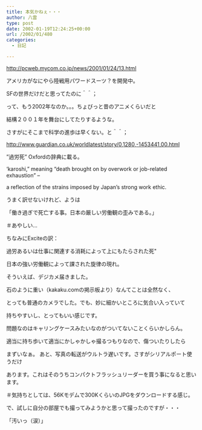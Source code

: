 ```yaml
---
title: 本気かねぇ・・・
author: 八雲
type: post
date: 2002-01-19T12:24:25+00:00
url: /2002/01/480
categories:
  - 日記

---
```

http://pcweb.mycom.co.jp/news/2001/01/24/13.html

アメリカがなにやら陸戦用パワードスーツ？を開発中。
  
SFの世界だけだと思ってたのに＾＾；
  
って、もう2002年なのか。。。ちょびっと昔のアニメくらいだと
  
結構２００１年を舞台にしてたりするような。
  
さすがにそこまで科学の進歩は早くない。と＾＾；

http://www.guardian.co.uk/worldlatest/story/0,1280,-1453441,00.html

”過労死” Oxfordの辞典に載る。
  
&#8216;karoshi,&#8221; meaning &#8220;death brought on by overwork or job-related exhaustion&#8221; &#8211;
   
a reflection of the strains imposed by Japan&#8217;s strong work ethic.
  
うまく訳せないけれど、ようは
  
「働き過ぎで死亡する事。日本の厳しい労働観の歪みである。」
  
＃あやしい…
  
ちなみにExciteの訳：
  
過労あるいは仕事に関連する消耗によって上にもたらされた死"
  
日本の強い労働観によって課された旋律の現れ。

そういえば、デジカメ届きました。
  
石のように重い（kakaku.comの掲示板より）なんてことは全然なく、
  
とっても普通のカメラでした。でも、妙に細かいところに気合い入っていて
  
持ちやすいし、とってもいい感じです。
  
問題なのはキャリングケースみたいなのがついてないことくらいかしらん。
  
適当に持ち歩いて適当にかしゃかしゃ撮るつもりなので、傷ついたりしたら
  
まずいなぁ。 あと、写真の転送がウルトラ遅いです。さすがシリアルポート使うだけ
  
あります。これはそのうちコンパクトフラッシュリーダーを買う事になると思います。
  
＃気持ちとしては、56Kモデムで300KくらいのJPGをダウンロードする感じ。
  
で、試しに自分の部屋でも撮ってみようかと思って撮ったのですが・・・

「汚いっ（涙）」